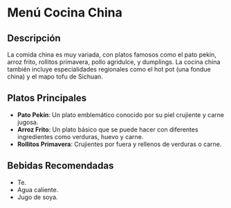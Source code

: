# Menú Cocina China

## Descripción
La comida china es muy variada, con platos famosos como el pato pekín, arroz frito, rollitos primavera, pollo agridulce, y dumplings. La cocina china también incluye especialidades regionales como el hot pot (una fondue china) y el mapo tofu de Sichuan. 

## Platos Principales
- **Pato Pekín**: Un plato emblemático conocido por su piel crujiente y carne jugosa. 
- **Arroz Frito**: Un plato básico que se puede hacer con diferentes ingredientes como verduras, huevo y carne. 
- **Rollitos Primavera**: Crujientes por fuera y rellenos de verduras o carne. 

## Bebidas Recomendadas
- Te.
- Agua caliente.
- Jugo de soya.